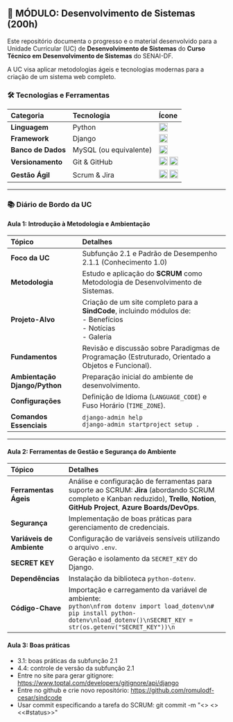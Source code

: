 ## 🚀 MÓDULO: Desenvolvimento de Sistemas (200h)

Este repositório documenta o progresso e o material desenvolvido para a Unidade Curricular (UC) de **Desenvolvimento de Sistemas** do **Curso Técnico em Desenvolvimento de Sistemas** do SENAI-DF.

A UC visa aplicar metodologias ágeis e tecnologias modernas para a criação de um sistema web completo.

### 🛠️ Tecnologias e Ferramentas

| Categoria | Tecnologia | Ícone |
| :--- | :--- | :--- |
| **Linguagem** | Python | <img src="https://img.shields.io/badge/Python-3776AB?style=flat-square&logo=python&logoColor=white" alt="Python" height="20"/> |
| **Framework** | Django | <img src="https://img.shields.io/badge/Django-092E20?style=flat-square&logo=django&logoColor=white" alt="Django" height="20"/> |
| **Banco de Dados** | MySQL (ou equivalente) | <img src="https://img.shields.io/badge/MySQL-4479A1?style=flat-square&logo=mysql&logoColor=white" alt="MySQL" height="20"/> |
| **Versionamento** | Git & GitHub | <img src="https://img.shields.io/badge/Git-F05032?style=flat-square&logo=git&logoColor=white" alt="Git" height="20"/> <img src="https://img.shields.io/badge/GitHub-100000?style=flat-square&logo=github&logoColor=white" alt="GitHub" height="20"/> |
| **Gestão Ágil** | Scrum & Jira | <img src="https://img.shields.io/badge/Scrum-004A7F?style=flat-square&logo=scrumalliance&logoColor=white" alt="Scrum" height="20"/> <img src="https://img.shields.io/badge/Jira-0052CC?style=flat-square&logo=jira&logoColor=white" alt="Jira" height="20"/> |

---

### 📚 Diário de Bordo da UC

#### **Aula 1: Introdução à Metodologia e Ambientação**

| Tópico | Detalhes |
| :--- | :--- |
| **Foco da UC** | Subfunção 2.1 e Padrão de Desempenho 2.1.1 (Conhecimento 1.0) |
| **Metodologia** | Estudo e aplicação do **SCRUM** como Metodologia de Desenvolvimento de Sistemas. |
| **Projeto-Alvo** | Criação de um site completo para a **SindCode**, incluindo módulos de: <br> - Benefícios <br> - Notícias <br> - Galeria |
| **Fundamentos** | Revisão e discussão sobre Paradigmas de Programação (Estruturado, Orientado a Objetos e Funcional). |
| **Ambientação Django/Python** | Preparação inicial do ambiente de desenvolvimento. |
| **Configurações** | Definição de Idioma (`LANGUAGE_CODE`) e Fuso Horário (`TIME_ZONE`). |
| **Comandos Essenciais** | `django-admin help` <br> `django-admin startproject setup .` |

---

#### **Aula 2: Ferramentas de Gestão e Segurança do Ambiente**

| Tópico | Detalhes |
| :--- | :--- |
| **Ferramentas Ágeis** | Análise e configuração de ferramentas para suporte ao SCRUM: **Jira** (abordando SCRUM completo e Kanban reduzido), **Trello**, **Notion**, **GitHub Project**, **Azure Boards/DevOps**. |
| **Segurança** | Implementação de boas práticas para gerenciamento de credenciais. |
| **Variáveis de Ambiente** | Configuração de variáveis sensíveis utilizando o arquivo `.env`. |
| **SECRET KEY** | Geração e isolamento da `SECRET_KEY` do Django. |
| **Dependências** | Instalação da biblioteca `python-dotenv`. |
| **Código-Chave** | Importação e carregamento da variável de ambiente: <br>```python\nfrom dotenv import load_dotenv\n# pip install python-dotenv\nload_dotenv()\nSECRET_KEY = str(os.getenv("SECRET_KEY"))\n``` |



#### **Aula 3: Boas práticas**

- 3.1: boas práticas  da subfunção 2.1
- 4.4: controle de versão da subfunção 2.1
- Entre no site para gerar gitignore: https://www.toptal.com/developers/gitignore/api/django
- Entre no github e crie novo repositório: https://github.com/romulodf-cesar/sindcode
- Usar commit especificando a tarefa do SCRUM: git commit -m "<<codigo-task>> <<mensagem>> <<#status>>"

